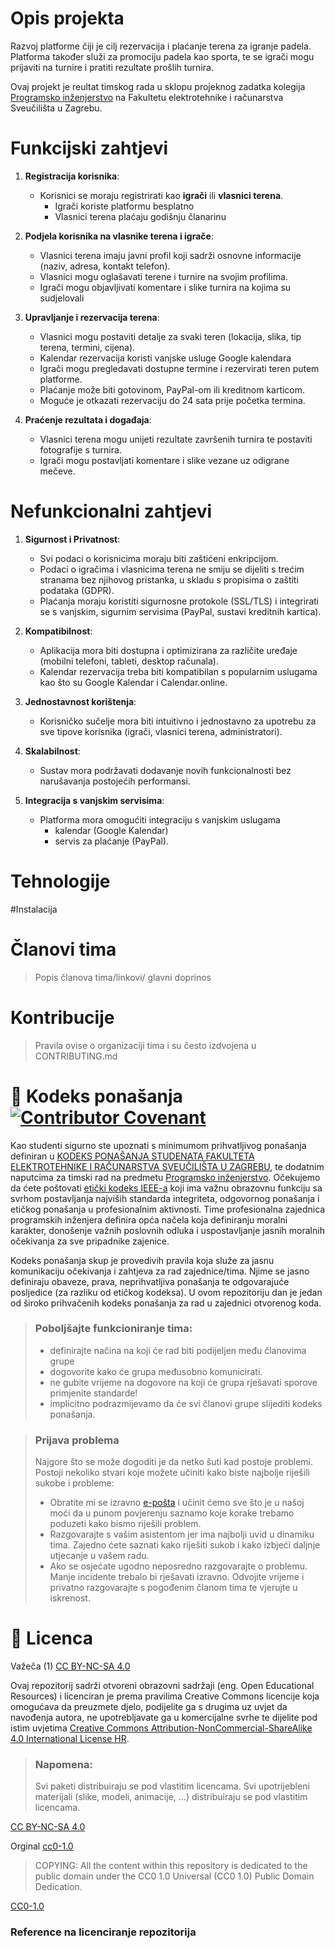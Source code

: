 # Opis projekta

Razvoj platforme čiji je cilj rezervacija i plaćanje terena za igranje padela. Platforma također služi za promociju padela kao sporta, te se igrači mogu prijaviti na turnire i pratiti rezultate prošlih turnira.

Ovaj projekt je reultat timskog rada u sklopu projeknog zadatka kolegija [Programsko inženjerstvo](https://www.fer.unizg.hr/predmet/proinz) na Fakultetu elektrotehnike i računarstva Sveučilišta u Zagrebu.

# Funkcijski zahtjevi

1. **Registracija korisnika**:

   - Korisnici se moraju registrirati kao **igrači** ili **vlasnici terena**.
      - Igrači koriste platformu besplatno
      - Vlasnici terena plaćaju godišnju članarinu
2. **Podjela korisnika na vlasnike terena i igrače**:

   - Vlasnici terena imaju javni profil koji sadrži osnovne informacije (naziv, adresa, kontakt telefon).
   - Vlasnici mogu oglašavati terene i turnire na svojim profilima.
   - Igrači mogu objavljivati komentare i slike turnira na kojima su sudjelovali
3. **Upravljanje i rezervacija terena**:

   - Vlasnici mogu postaviti detalje za svaki teren (lokacija, slika, tip terena, termini, cijena).
   - Kalendar rezervacija koristi vanjske usluge Google kalendara
   - Igrači mogu pregledavati dostupne termine i rezervirati teren putem platforme.
   - Plaćanje može biti gotovinom, PayPal-om ili kreditnom karticom.
   - Moguće je otkazati rezervaciju do 24 sata prije početka termina.
4. **Praćenje rezultata i događaja**:

   - Vlasnici terena mogu unijeti rezultate završenih turnira te postaviti fotografije s turnira.
   - Igrači mogu postavljati komentare i slike vezane uz odigrane mečeve.

# Nefunkcionalni zahtjevi

1. **Sigurnost i Privatnost**:

   - Svi podaci o korisnicima moraju biti zaštićeni enkripcijom.
   - Podaci o igračima i vlasnicima terena ne smiju se dijeliti s trećim stranama bez njihovog pristanka, u skladu s propisima o zaštiti podataka (GDPR).
   - Plaćanja moraju koristiti sigurnosne protokole (SSL/TLS) i integrirati se s vanjskim, sigurnim servisima (PayPal, sustavi kreditnih kartica).
2. **Kompatibilnost**:

   - Aplikacija mora biti dostupna i optimizirana za različite uređaje (mobilni telefoni, tableti, desktop računala).
   - Kalendar rezervacija treba biti kompatibilan s popularnim uslugama kao što su Google Kalendar i Calendar.online.
3. **Jednostavnost korištenja**:

   - Korisničko sučelje mora biti intuitivno i jednostavno za upotrebu za sve tipove korisnika (igrači, vlasnici terena, administratori).
4. **Skalabilnost**:

   - Sustav mora podržavati dodavanje novih funkcionalnosti bez narušavanja postojećih performansi.

5. **Integracija s vanjskim servisima**:

   - Platforma mora omogućiti integraciju s vanjskim uslugama
      - kalendar (Google Kalendar)
      - servis za plaćanje (PayPal).

# Tehnologije

#Instalacija

# Članovi tima

> Popis članova tima/linkovi/ glavni doprinos

# Kontribucije

> Pravila ovise o organizaciji tima i su često izdvojena u CONTRIBUTING.md

# 📝 Kodeks ponašanja [![Contributor Covenant](https://img.shields.io/badge/Contributor%20Covenant-2.1-4baaaa.svg)](CODE_OF_CONDUCT.md)

Kao studenti sigurno ste upoznati s minimumom prihvatljivog ponašanja definiran u [KODEKS PONAŠANJA STUDENATA FAKULTETA ELEKTROTEHNIKE I RAČUNARSTVA SVEUČILIŠTA U ZAGREBU](https://www.fer.hr/_download/repository/Kodeks_ponasanja_studenata_FER-a_procisceni_tekst_2016%5B1%5D.pdf), te dodatnim naputcima za timski rad na predmetu [Programsko inženjerstvo](https://wwww.fer.hr).
Očekujemo da ćete poštovati [etički kodeks IEEE-a](https://www.ieee.org/about/corporate/governance/p7-8.html) koji ima važnu obrazovnu funkciju sa svrhom postavljanja najviših standarda integriteta, odgovornog ponašanja i etičkog ponašanja u profesionalnim aktivnosti. Time profesionalna zajednica programskih inženjera definira opća načela koja definiranju  moralni karakter, donošenje važnih poslovnih odluka i uspostavljanje jasnih moralnih očekivanja za sve pripadnike zajenice.

Kodeks ponašanja skup je provedivih pravila koja služe za jasnu komunikaciju očekivanja i zahtjeva za rad zajednice/tima. Njime se jasno definiraju obaveze, prava, neprihvatljiva ponašanja te  odgovarajuće posljedice (za razliku od etičkog kodeksa). U ovom repozitoriju dan je jedan od široko prihvačenih kodeks ponašanja za rad u zajednici otvorenog koda.

> ### Poboljšajte funkcioniranje tima:
>
> * definirajte načina na koji će rad biti podijeljen među članovima grupe
> * dogovorite kako će grupa međusobno komunicirati.
> * ne gubite vrijeme na dogovore na koji će grupa rješavati sporove primjenite standarde!
> * implicitno podrazmijevamo da će svi članovi grupe slijediti kodeks ponašanja.

> ### Prijava problema
>
> Najgore što se može dogoditi je da netko šuti kad postoje problemi. Postoji nekoliko stvari koje možete učiniti kako biste najbolje riješili sukobe i probleme:
>
> * Obratite mi se izravno [e-pošta](mailto:vlado.sruk@fer.hr) i  učinit ćemo sve što je u našoj moći da u punom povjerenju saznamo koje korake trebamo poduzeti kako bismo riješili problem.
> * Razgovarajte s vašim asistentom jer ima najbolji uvid u dinamiku tima. Zajedno ćete saznati kako riješiti sukob i kako izbjeći daljnje utjecanje u vašem radu.
> * Ako se osjećate ugodno neposredno razgovarajte o problemu. Manje incidente trebalo bi rješavati izravno. Odvojite vrijeme i privatno razgovarajte s pogođenim članom tima te vjerujte u iskrenost.

# 📝 Licenca

Važeča (1)
[CC BY-NC-SA 4.0][cc-by-nc-sa]

Ovaj repozitorij sadrži otvoreni obrazovni sadržaji (eng. Open Educational Resources)  i licenciran je prema pravilima Creative Commons licencije koja omogućava da preuzmete djelo, podijelite ga s drugima uz
uvjet da navođenja autora, ne upotrebljavate ga u komercijalne svrhe te dijelite pod istim uvjetima [Creative Commons Attribution-NonCommercial-ShareAlike 4.0 International License HR][cc-by-nc-sa].

> ### Napomena:
>
> Svi paketi distribuiraju se pod vlastitim licencama.
> Svi upotrijebleni materijali  (slike, modeli, animacije, ...) distribuiraju se pod vlastitim licencama.

[CC BY-NC-SA 4.0][cc-by-nc-sa]

Orginal [cc0-1.0][cc0-1.0]

> COPYING: All the content within this repository is dedicated to the public domain under the CC0 1.0 Universal (CC0 1.0) Public Domain Dedication.

[CC0-1.0][cc0-1.0]

### Reference na licenciranje repozitorija

[cc-by-nc-sa]: https://creativecommons.org/licenses/by-nc/4.0/deed.hr
[cc-by-nc-sa-image]: https://licensebuttons.net/l/by-nc-sa/4.0/88x31.png
[cc-by-nc-sa-shield]: https://img.shields.io/badge/License-CC%20BY--NC--SA%204.0-lightgrey.svg
[cc0-1.0]: https://creativecommons.org/licenses/by/1.0/deed.en
[cc0-1.0-image]: https://licensebuttons.net/l/by/1.0/88x31.png
[cc0-1.0-shield]: https://img.shields.io/badge/License-CC0--1.0-lightgrey.svg
